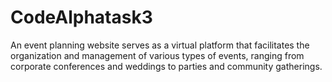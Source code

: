 # CodeAlphatask3
An event planning website serves as a virtual platform that facilitates the organization and management of various types of events, ranging from corporate conferences and weddings to parties and community gatherings. 
